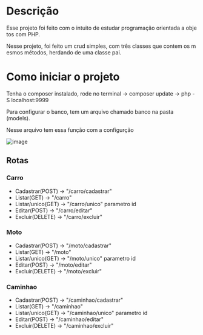 # Descrição

Esse projeto foi feito com o intuito de estudar programação orientada a objetos com PHP.

Nesse projeto, foi feito um crud simples, com três classes que contem os mesmos métodos, herdando de uma classe pai. 

# Como iniciar o projeto

Tenha o composer instalado, rode no terminal -> composer update -> php -S localhost:9999 

Para configurar o banco, tem um arquivo chamado banco na pasta (models).

Nesse arquivo tem essa função com a configurção

![image](https://github.com/user-attachments/assets/935c53ed-9c46-4388-a0f5-3ef60972769c)


## Rotas

### Carro
* Cadastrar(POST) -> "/carro/cadastrar"
* Listar(GET) -> "/carro"
* Listar/unico(GET) -> "/carro/unico" parametro id
* Editar(POST) -> "/carro/editar"
* Excluir(DELETE) -> "/carro/excluir"
  
### Moto
* Cadastrar(POST) -> "/moto/cadastrar"
* Listar(GET) -> "/moto"
* Listar/unico(GET) -> "/moto/unico" parametro id
* Editar(POST) -> "/moto/editar"
* Excluir(DELETE) -> "/moto/excluir"

### Caminhao
* Cadastrar(POST) -> "/caminhao/cadastrar"
* Listar(GET) -> "/caminhao"
* Listar/unico(GET) -> "/caminhao/unico" parametro id
* Editar(POST) -> "/caminhao/editar"
* Excluir(DELETE) -> "/caminhao/excluir"

